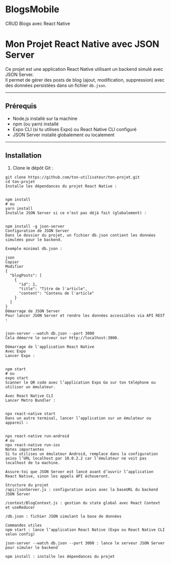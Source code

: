 # BlogsMobile
CRUD Blogs avec React Native

# Mon Projet React Native avec JSON Server

Ce projet est une application React Native utilisant un backend simulé avec JSON Server.  
Il permet de gérer des posts de blog (ajout, modification, suppression) avec des données persistées dans un fichier `db.json`.

---

## Prérequis

- Node.js installé sur ta machine  
- npm (ou yarn) installé  
- Expo CLI (si tu utilises Expo) ou React Native CLI configuré  
- JSON Server installé globalement ou localement

---

## Installation

1. Clone le dépôt Git :

```
git clone https://github.com/ton-utilisateur/ton-projet.git
cd ton-projet
Installe les dépendances du projet React Native :


npm install
# ou
yarn install
Installe JSON Server si ce n’est pas déjà fait (globalement) :


npm install -g json-server
Configuration de JSON Server
Dans le dossier du projet, un fichier db.json contient les données simulées pour le backend.

Exemple minimal db.json :

json
Copier
Modifier
{
  "blogPosts": [
    {
      "id": 1,
      "title": "Titre de l'article",
      "content": "Contenu de l'article"
    }
  ]
}
Démarrage de JSON Server
Pour lancer JSON Server et rendre les données accessibles via API REST :


json-server --watch db.json --port 3000
Cela démarre le serveur sur http://localhost:3000.

Démarrage de l'application React Native
Avec Expo
Lancer Expo :


npm start
# ou
expo start
Scanner le QR code avec l’application Expo Go sur ton téléphone ou utiliser un émulateur.

Avec React Native CLI
Lancer Metro Bundler :


npx react-native start
Dans un autre terminal, lancer l’application sur un émulateur ou appareil :


npx react-native run-android
# ou
npx react-native run-ios
Notes importantes
Si tu utilises un émulateur Android, remplace dans la configuration axios l’URL localhost par 10.0.2.2 car l’émulateur ne voit pas localhost de ta machine.

Assure-toi que JSON Server est lancé avant d’ouvrir l’application React Native, sinon les appels API échoueront.

Structure du projet
/api/jsonServer.js : configuration axios avec la baseURL du backend JSON Server

/context/BlogContext.js : gestion du state global avec React Context et useReducer

/db.json : fichier JSON simulant la base de données

Commandes utiles
npm start : lance l’application React Native (Expo ou React Native CLI selon config)

json-server --watch db.json --port 3000 : lance le serveur JSON Server pour simuler le backend

npm install : installe les dépendances du projet
